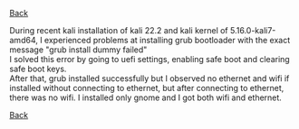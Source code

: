 [Back](..)

During recent kali installation of kali 22.2 and kali kernel of 5.16.0-kali7-amd64, I experienced problems at installing grub bootloader with the exact message "grub install dummy failed"\
I solved this error by going to uefi settings, enabling safe boot and clearing safe boot keys.\
After that, grub installed successfully but I observed no ethernet and wifi if installed without connecting to ethernet, but after connecting to ethernet, there was no wifi. I installed only gnome and I got both wifi and ethernet.

[Back](..)
